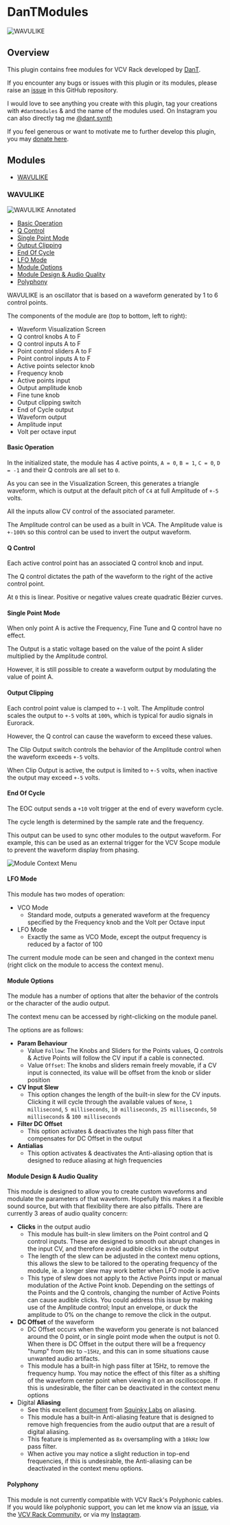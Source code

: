 # DanTModules

![WAVULIKE](img/wavulike.png)

## Overview

This plugin contains free modules for VCV Rack developed by [DanT](https://www.dtilley.co.uk).

If you encounter any bugs or issues with this plugin or its modules, please raise an [issue](https://github.com/Miff-Real/DanTModules-Manual/issues) in this GitHub repository.

I would love to see anything you create with this plugin, tag your creations with `#dantmodules` & and the name of the modules used. On Instagram you can also directly tag me [@dant.synth](https://www.instagram.com/dant.synth/)

If you feel generous or want to motivate me to further develop this plugin, you may [donate here](https://monzo.me/danieltilley2).

## Modules

* [WAVULIKE](#wavulike)

### WAVULIKE

![WAVULIKE Annotated](img/wavulike-annotated-by-heurihermilab.png)

* [Basic Operation](#basic-operation)
* [Q Control](#q-control)
* [Single Point Mode](#single-point-mode)
* [Output Clipping](#output-clipping)
* [End Of Cycle](#end-of-cycle)
* [LFO Mode](#lfo-mode)
* [Module Options](#module-options)
* [Module Design & Audio Quality](#module-design--audio-quality)
* [Polyphony](#polyphony)

WAVULIKE is an oscillator that is based on a waveform generated by 1 to 6 control points.

The components of the module are (top to bottom, left to right):

* Waveform Visualization Screen
* Q control knobs A to F
* Q control inputs A to F
* Point control sliders A to F
* Point control inputs A to F
* Active points selector knob
* Frequency knob
* Active points input
* Output amplitude knob
* Fine tune knob
* Output clipping switch
* End of Cycle output
* Waveform output
* Amplitude input
* Volt per octave input

#### Basic Operation

In the initialized state, the module has 4 active points, `A = 0`, `B = 1`, `C = 0`, `D = -1` and their Q controls are all set to `0`.

As you can see in the Visualization Screen, this generates a triangle waveform, which is output at the default pitch of `C4` at full Amplitude of `+-5` volts.

All the inputs allow CV control of the associated parameter.

The Amplitude control can be used as a built in VCA. The Amplitude value is `+-100%` so this control can be used to invert the output waveform.

#### Q Control

Each active control point has an associated Q control knob and input.

The Q control dictates the path of the waveform to the right of the active control point.

At `0` this is linear. Positive or negative values create quadratic Bézier curves.

#### Single Point Mode

When only point A is active the Frequency, Fine Tune and Q control have no effect.

The Output is a static voltage based on the value of the point A slider multiplied by the Amplitude control.

However, it is still possible to create a waveform output by modulating the value of point A.

#### Output Clipping

Each control point value is clamped to `+-1` volt. The Amplitude control scales the output to `+-5` volts at `100%`, which is typical for audio signals in Eurorack.

However, the Q control can cause the waveform to exceed these values.

The Clip Output switch controls the behavior of the Amplitude control when the waveform exceeds `+-5` volts.

When Clip Output is active, the output is limited to `+-5` volts, when inactive the output may exceed `+-5` volts.

#### End Of Cycle

The EOC output sends a `+10` volt trigger at the end of every waveform cycle.

The cycle length is determined by the sample rate and the frequency.

This output can be used to sync other modules to the output waveform. For example, this can be used as an external trigger for the VCV Scope module to prevent the waveform display from phasing.

![Module Context Menu](img/contextmenu.png)

#### LFO Mode

This module has two modes of operation:
* VCO Mode
  * Standard mode, outputs a generated waveform at the frequency specified by the Frequency knob and the Volt per Octave input
* LFO Mode
  * Exactly the same as VCO Mode, except the output frequency is reduced by a factor of 100

The current module mode can be seen and changed in the context menu (right click on the module to access the context menu).

#### Module Options

The module has a number of options that alter the behavior of the controls or the character of the audio output.

The context menu can be accessed by right-clicking on the module panel.

The options are as follows:

* **Param Behaviour**
  * Value `Follow`: The Knobs and Sliders for the Points values, Q controls & Active Points will follow the CV input if a cable is connected.
  * Value `Offset`: The knobs and sliders remain freely movable, if a CV input is connected, its value will be offset from the knob or slider position
* **CV Input Slew**
  * This option changes the length of the built-in slew for the CV inputs. Clicking it will cycle through the available values of `None`, `1 millisecond`, `5 milliseconds`, `10 milliseconds`, `25 milliseconds`, `50 milliseconds` & `100 milliseconds`
* **Filter DC Offset**
  * This option activates & deactivates the high pass filter that compensates for DC Offset in the output
* **Antialias**
  * This option activates & deactivates the Anti-aliasing option that is designed to reduce aliasing at high frequencies

#### Module Design & Audio Quality

This module is designed to allow you to create custom waveforms and modulate the parameters of that waveform. Hopefully this makes it a flexible sound source, but with that flexibility there are also pitfalls. There are currently 3 areas of audio quality concern:
* **Clicks** in the output audio
  * This module has built-in slew limiters on the Point control and Q control inputs. These are designed to smooth out abrupt changes in the input CV, and therefore avoid audible clicks in the output
  * The length of the slew can be adjusted in the context menu options, this allows the slew to be tailored to the operating frequency of the module, ie. a longer slew may work better when LFO mode is active
  * This type of slew does not apply to the Active Points input or manual modulation of the Active Point knob. Depending on the settings of the Points and the Q controls, changing the number of Active Points can cause audible clicks. You could address this issue by making use of the Amplitude control; Input an envelope, or duck the amplitude to 0% on the change to remove the click in the output.
* **DC Offset** of the waveform
  * DC Offset occurs when the waveform you generate is not balanced around the 0 point, or in single point mode when the output is not 0. When there is DC Offset in the output there will be a frequency "hump" from `0Hz` to `~15Hz`, and this can in some situations cause unwanted audio artifacts.
  * This module has a built-in high pass filter at 15Hz, to remove the frequency hump. You may notice the effect of this filter as a shifting of the waveform center point when viewing it on an oscilloscope. If this is undesirable, the filter can be deactivated in the context menu options
* Digital **Aliasing**
  * See this excellent [document](https://github.com/squinkylabs/SquinkyVCV/blob/main/docs/aliasing.md) from [Squinky Labs](https://www.facebook.com/SquinkyLabs) on aliasing.
  * This module has a built-in Anti-aliasing feature that is designed to remove high frequencies from the audio output that are a result of digital aliasing.
  * This feature is implemented as `8x` oversampling with a `10kHz` low pass filter.
  * When active you may notice a slight reduction in top-end frequencies, if this is undesirable, the Anti-aliasing can be deactivated in the context menu options.

#### Polyphony

This module is not currently compatible with VCV Rack's Polyphonic cables. If you would like polyphonic support, you can let me know via an [issue](https://github.com/Miff-Real/DanTModules-Manual/issues), via the [VCV Rack Community](https://community.vcvrack.com/t/dantmodules-v1-0-0-release-wavulike/11776), or via my [Instagram](https://www.instagram.com/dant.synth/).
